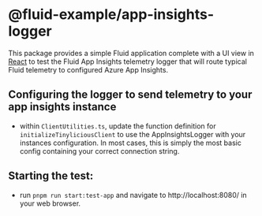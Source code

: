 # @fluid-example/app-insights-logger

This package provides a simple Fluid application complete with a UI view in [React](https://react.dev/) to test the Fluid App Insights telemetry logger that will route typical Fluid telemetry to configured Azure App Insights.

## Configuring the logger to send telemetry to your app insights instance

-   within `ClientUtilities.ts`, update the function definition for `initializeTinyliciousClient` to use the AppInsightsLogger with your instances configuration. In most cases, this is simply the most basic config containing your correct connection string.

## Starting the test:

-   run `pnpm run start:test-app` and navigate to http://localhost:8080/ in your web browser.
